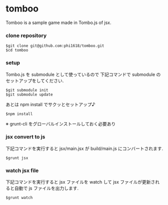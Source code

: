 # tomboo

Tomboo is a sample game made in Tombo.js of jsx.

### clone repository

```
$git clone git@github.com:phi1618/tomboo.git
$cd tomboo
```

### setup

Tombo.js を submodule として使っているので
下記コマンドで submodule のセットアップをしてください.

```
$git submodule init
$git submodule update
```

あとは npm install でサクッとセットアップ♪

```
$npm install
```

※ grunt-cli をグローバルインストールしておく必要あり


### jsx convert to js

下記コマンドを実行すると jsx/main.jsx が
build/main.js にコンバートされます.

```
$grunt jsx
```


### watch jsx file

下記コマンドを実行すると jsx ファイルを watch して
jsx ファイルが更新されると自動で js ファイルを出力します.


```
$grunt watch
```



